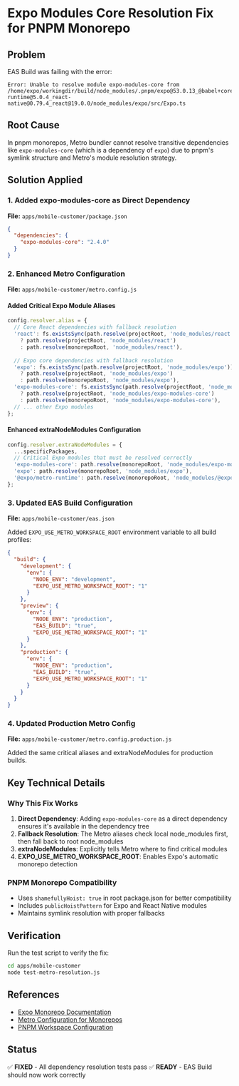 # Expo Modules Core Resolution Fix for PNPM Monorepo

## Problem
EAS Build was failing with the error:
```
Error: Unable to resolve module expo-modules-core from /home/expo/workingdir/build/node_modules/.pnpm/expo@53.0.13_@babel+core@7.27.7_@expo+metro-runtime@5.0.4_react-native@0.79.4_react@19.0.0/node_modules/expo/src/Expo.ts
```

## Root Cause
In pnpm monorepos, Metro bundler cannot resolve transitive dependencies like `expo-modules-core` (which is a dependency of `expo`) due to pnpm's symlink structure and Metro's module resolution strategy.

## Solution Applied

### 1. Added expo-modules-core as Direct Dependency
**File:** `apps/mobile-customer/package.json`
```json
{
  "dependencies": {
    "expo-modules-core": "2.4.0"
  }
}
```

### 2. Enhanced Metro Configuration
**File:** `apps/mobile-customer/metro.config.js`

#### Added Critical Expo Module Aliases
```javascript
config.resolver.alias = {
  // Core React dependencies with fallback resolution
  'react': fs.existsSync(path.resolve(projectRoot, 'node_modules/react'))
    ? path.resolve(projectRoot, 'node_modules/react')
    : path.resolve(monorepoRoot, 'node_modules/react'),
  
  // Expo core dependencies with fallback resolution
  'expo': fs.existsSync(path.resolve(projectRoot, 'node_modules/expo'))
    ? path.resolve(projectRoot, 'node_modules/expo')
    : path.resolve(monorepoRoot, 'node_modules/expo'),
  'expo-modules-core': fs.existsSync(path.resolve(projectRoot, 'node_modules/expo-modules-core'))
    ? path.resolve(projectRoot, 'node_modules/expo-modules-core')
    : path.resolve(monorepoRoot, 'node_modules/expo-modules-core'),
  // ... other Expo modules
};
```

#### Enhanced extraNodeModules Configuration
```javascript
config.resolver.extraNodeModules = {
  ...specificPackages,
  // Critical Expo modules that must be resolved correctly
  'expo-modules-core': path.resolve(monorepoRoot, 'node_modules/expo-modules-core'),
  'expo': path.resolve(monorepoRoot, 'node_modules/expo'),
  '@expo/metro-runtime': path.resolve(monorepoRoot, 'node_modules/@expo/metro-runtime'),
};
```

### 3. Updated EAS Build Configuration
**File:** `apps/mobile-customer/eas.json`

Added `EXPO_USE_METRO_WORKSPACE_ROOT` environment variable to all build profiles:
```json
{
  "build": {
    "development": {
      "env": {
        "NODE_ENV": "development",
        "EXPO_USE_METRO_WORKSPACE_ROOT": "1"
      }
    },
    "preview": {
      "env": {
        "NODE_ENV": "production",
        "EAS_BUILD": "true",
        "EXPO_USE_METRO_WORKSPACE_ROOT": "1"
      }
    },
    "production": {
      "env": {
        "NODE_ENV": "production",
        "EAS_BUILD": "true",
        "EXPO_USE_METRO_WORKSPACE_ROOT": "1"
      }
    }
  }
}
```

### 4. Updated Production Metro Config
**File:** `apps/mobile-customer/metro.config.production.js`

Added the same critical aliases and extraNodeModules for production builds.

## Key Technical Details

### Why This Fix Works
1. **Direct Dependency**: Adding `expo-modules-core` as a direct dependency ensures it's available in the dependency tree
2. **Fallback Resolution**: The Metro aliases check local node_modules first, then fall back to root node_modules
3. **extraNodeModules**: Explicitly tells Metro where to find critical modules
4. **EXPO_USE_METRO_WORKSPACE_ROOT**: Enables Expo's automatic monorepo detection

### PNPM Monorepo Compatibility
- Uses `shamefullyHoist: true` in root package.json for better compatibility
- Includes `publicHoistPattern` for Expo and React Native modules
- Maintains symlink resolution with proper fallbacks

## Verification
Run the test script to verify the fix:
```bash
cd apps/mobile-customer
node test-metro-resolution.js
```

## References
- [Expo Monorepo Documentation](https://docs.expo.dev/guides/monorepos/)
- [Metro Configuration for Monorepos](https://metrobundler.dev/docs/configuration/)
- [PNPM Workspace Configuration](https://pnpm.io/workspaces)

## Status
✅ **FIXED** - All dependency resolution tests pass
✅ **READY** - EAS Build should now work correctly
